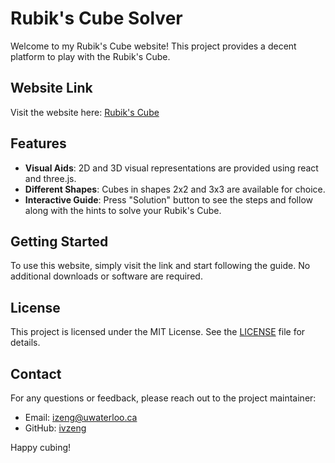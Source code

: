 # Rubik's Cube Solver

Welcome to my Rubik's Cube website! This project provides a decent platform to play with the Rubik's Cube.

## Website Link

Visit the website here: [Rubik's Cube](https://ivzeng.github.io/rubiks-cube/)

## Features

- **Visual Aids**: 2D and 3D visual representations are provided using react and three.js.
- **Different Shapes**: Cubes in shapes 2x2 and 3x3 are available for choice.
- **Interactive Guide**: Press "Solution" button to see the steps and follow along with the hints to solve your Rubik's Cube.

## Getting Started

To use this website, simply visit the link and start following the guide. No additional downloads or software are required.

## License

This project is licensed under the MIT License. See the [LICENSE](LICENSE) file for details.

## Contact

For any questions or feedback, please reach out to the project maintainer:

- Email: izeng@uwaterloo.ca
- GitHub: [ivzeng](https://github.com/ivzeng)

Happy cubing!
